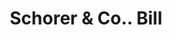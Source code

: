 ---
doi: 10.7916/D81K0NTT
date_other: '1890'
date_other_textual: 1890-1899
form: printed ephemera
genre:
- Invoices
name:
- Schorer & Co.
object_in_context_url: https://biggert.cul.columbia.edu/items/view/ave_biggert_00089
subject_hierarchical_geographic:
- New Haven, Connecticut, United States
subject_name:
- Schorer & Co.
title: Schorer & Co.. Bill
sort_title: Schorer & Co.. Bill
call_number: ave_biggert_00089
coordinates:
- 41.309999999999995,-72.92361111111111
pid: ave_biggert_00089
identifiers: ave_biggert_00089
permalink: /biggert/ave_biggert_00089/
layout: iiif-image-page
---